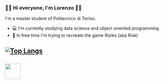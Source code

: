 ### 👋🏼 Hi everyone, I'm Lorenzo 🤌🏼

I'm a master student of Politecnico di Torino.

- 💻 I'm currently studying data science and object oriented programming
- 📅 In free time I'm trying to recreate the game Risiko (aka Risk)

[![Top Langs](https://github-readme-stats.vercel.app/api/top-langs/?username=notlosca&langs_count=8&theme=tokyonight&layout=compact)](https://github.com/notlosca)
--
[<img src="https://user-images.githubusercontent.com/79795245/151543715-d76e1de6-6a81-417d-ad77-977a104634da.png" width="50" height="50">][1]
--
[1]: [https://www.linkedin.com/in/andrea-cavallo-6a619a1a8/](https://www.linkedin.com/in/lorenzo-scarciglia-57301a220/)

<!--
**notlosca/notlosca** is a ✨ _special_ ✨ repository because its `README.md` (this file) appears on your GitHub profile.

Here are some ideas to get you started:

- 🔭 I’m currently working on ...
- 🌱 I’m currently learning ...
- 👯 I’m looking to collaborate on ...
- 🤔 I’m looking for help with ...
- 💬 Ask me about ...
- 📫 How to reach me: ...
- 😄 Pronouns: ...
- ⚡ Fun fact: ...
-->

